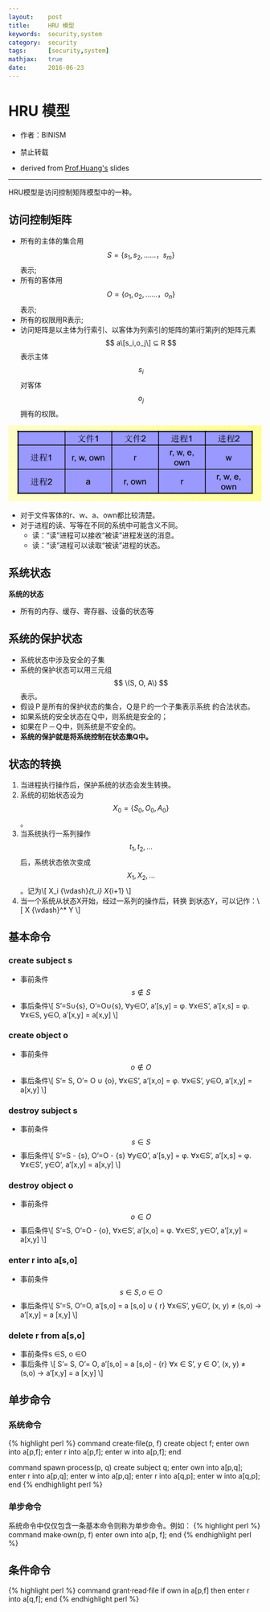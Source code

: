 ```yaml
---
layout:    post
title:     HRU 模型
keywords:  security,system
category:  security
tags:      [security,system]
mathjax:   true
date:      2016-06-23
---
```


# HRU 模型
* 作者：BINISM

* 禁止转载

* derived from [Prof.Huang's](http://cs.nju.edu.cn/huanghao/) slides

---

HRU模型是访问控制矩阵模型中的一种。

## 访问控制矩阵

* 所有的主体的集合用$$ S=\{s_1,s_2, ……，s_m\} $$ 表示;
* 所有的客体用$$ O =\{o_1,o_2,……，o_n\} $$表示;
* 所有的权限用R表示;
* 访问矩阵是以主体为行索引、以客体为列索引的矩阵的第i行第j列的矩阵元素$$ a\[s_i,o_j\] ⊆ R $$表示主体$$ s_i $$对客体$$ o_j $$拥有的权限。

![](/images/images/security/HRU-pic1.png)

* 对于文件客体的r、w、a、own都比较清楚。
* 对于进程的读、写等在不同的系统中可能含义不同。
  * 读：“读”进程可以接收“被读”进程发送的消息。
  * 读：“读”进程可以读取“被读”进程的状态。

## 系统状态
**系统的状态**

* 所有的内存、缓存、寄存器、设备的状态等

## 系统的保护状态

* 系统状态中涉及安全的子集
* 系统的保护状态可以用三元组$$ \(S, O, A\) $$表示。
* 假设Ｐ是所有的保护状态的集合，Ｑ是Ｐ的一个子集表示系统
的合法状态。
* 如果系统的安全状态在Ｑ中，则系统是安全的；
* 如果在Ｐ－Ｑ中，则系统是不安全的。
* **系统的保护就是将系统控制在状态集Q中。**

## 状态的转换

1. 当进程执行操作后，保护系统的状态会发生转换。
2. 系统的初始状态设为$$ X_0=\{S_0,O_0,A_0\} $$。
3. 当系统执行一系列操作$$ t_1,t_2,… $$后，系统状态依次变成$$ X_1,X_2,… $$。记为\\[ X_i {\vdash}_{t_i} X_{i+1} \\]
4. 当一个系统从状态X开始，经过一系列的操作后，转换
到状态Y，可以记作：\\[ X {\vdash}^* Y \\]

## 基本命令

### create subject s

* 事前条件$$ s ∉S $$
* 事后条件\\[ S’=S∪\{s\}, O’=O∪\{s\},
 ∀y∈O’, a’\[s,y\] = φ.
∀x∈S’, a’\[x,s\] = φ.
∀x∈S, y∈O, a’\[x,y\] = a\[x,y\] \\]

### create object o

* 事前条件$$ o ∉ O $$
* 事后条件\\[ S’= S, O’= O ∪ \{o\},
 ∀x∈S’, a’\[x,o\] = φ.
∀x∈S’, y∈O, a’\[x,y\] = a\[x,y\] \\]

### destroy subject s

* 事前条件$$ s ∈ S $$
* 事后条件\\[ S’=S - \{s\}, O’=O - \{s\}
∀y∈O’, a’\[s,y\] = φ.
∀x∈S’, a’\[x,s\] = φ.
∀x∈S’, y∈O’, a’\[x,y\] = a\[x,y\] \\]

### destroy object o

* 事前条件$$ o ∈ O $$
* 事后条件\\[ S’=S, O’=O - \{o\},
∀x∈S’, a’\[x,o\] = φ.
∀x∈S’, y∈O’, a’\[x,y\] = a\[x,y\] \\]

### enter r into a[s,o]

* 事前条件$$ s ∈ S, o ∈ O $$
* 事后条件\\[ S’=S, O’=O,
a’\[s,o\] = a \[s,o\] ∪ \{ r\}
∀x∈S’, y∈O’, \(x, y\) ≠ \(s,o\) → a’\[x,y\] = a \[x,y\] \\]

### delete r from a[s,o]

* 事前条件s ∈S, o ∈O
* 事后条件
\\[ S’= S, O’= O,
a’\[s,o\] = a \[s,o\] - \{r\}
∀x ∈ S’, y ∈ O’, \(x, y\) ≠ \(s,o\)
→ a’\[x,y\] = a \[x,y\] \\]

## 单步命令
### 系统命令
{% highlight perl %}
command create·file(p, f)
    create object f;
    enter own into a[p,f];
    enter r into a[p,f];
    enter w into a[p,f];
end

command spawn·process(p, q)
    create subject q;
    enter own into a[p,q];
    enter r into a[p,q];
    enter w into a[p,q];
    enter r into a[q,p];
    enter w into a[q,p];
end
{% endhighlight perl %}

### 单步命令
系统命令中仅仅包含一条基本命令则称为单步命令。例如：
{% highlight perl %}
command make·own(p, f)
    enter own into a[p, f];
end
{% endhighlight perl %}

## 条件命令
{% highlight perl %}
command grant·read·file
    if own in a[p,f] then
        enter r into a[q,f];
end
{% endhighlight perl %}

